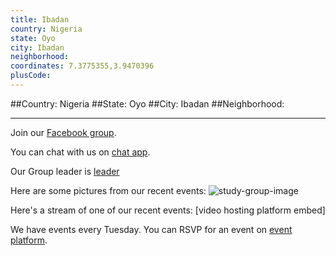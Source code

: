 ```yaml
---
title: Ibadan
country: Nigeria
state: Oyo
city: Ibadan
neighborhood: 
coordinates: 7.3775355,3.9470396
plusCode:
---
```


##Country: Nigeria
##State: Oyo
##City: Ibadan
##Neighborhood: 
*****
Join our [Facebook group](https://www.facebook.com/groups/freecodecamp.ibadan.Nigeria/).

You can chat with us on [chat app]().

Our Group leader is [leader]()

Here are some pictures from our recent events:
![study-group-image]()

Here's a stream of one of our recent events:
[video hosting platform embed]

We have events every Tuesday. You can RSVP for an event on [event platform]().
